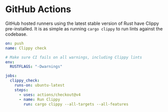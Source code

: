 # GitHub Actions

GitHub hosted runners using the latest stable version of Rust have Clippy pre-installed.
It is as simple as running `cargo clippy` to run lints against the codebase.

```yml
on: push
name: Clippy check

# Make sure CI fails on all warnings, including Clippy lints
env:
  RUSTFLAGS: "-Dwarnings"

jobs:
  clippy_check:
    runs-on: ubuntu-latest
    steps:
      - uses: actions/checkout@v4
      - name: Run Clippy
        run: cargo clippy --all-targets --all-features
```
